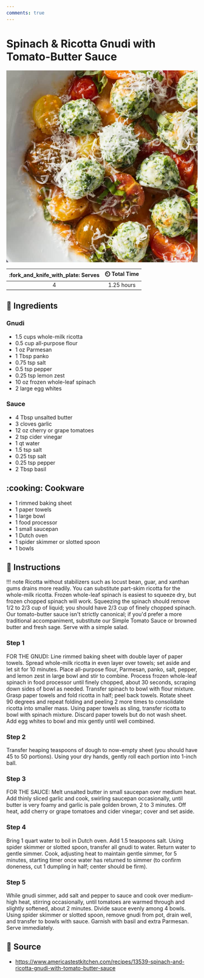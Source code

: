 ```yaml
---
comments: true
---
```

# Spinach & Ricotta Gnudi with Tomato-Butter Sauce

![Spinach and Ricotta Gnudi with Tomato-Butter Sauce](../assets/images/spinach-and-ricotta-gnudi-with-tomato-butter-sauce.jpg)

| :fork_and_knife_with_plate: Serves | :timer_clock: Total Time |
|:----------------------------------:|:-----------------------: |
| 4 | 1.25 hours |

## :salt: Ingredients

### Gnudi

- 1.5 cups whole-milk ricotta
- 0.5 cup all-purpose flour
- 1 oz Parmesan
- 1 Tbsp panko
- 0.75 tsp salt
- 0.5 tsp pepper
- 0.25 tsp lemon zest
- 10 oz frozen whole-leaf spinach
- 2 large egg whites

### Sauce

- 4 Tbsp unsalted butter
- 3 cloves garlic
- 12 oz cherry or grape tomatoes
- 2 tsp cider vinegar
- 1 qt water
- 1.5 tsp salt
- 0.25 tsp salt
- 0.25 tsp pepper
- 2 Tbsp basil

## :cooking: Cookware

- 1 rimmed baking sheet
- 1 paper towels
- 1 large bowl
- 1 food processor
- 1 small saucepan
- 1 Dutch oven
- 1 spider skimmer or slotted spoon
- 1 bowls

## :pencil: Instructions

!!! note
    Ricotta without stabilizers such as locust bean, guar, and xanthan gums drains more readily. You can substitute
    part-skim ricotta for the whole-milk ricotta. Frozen whole-leaf spinach is easiest to squeeze dry, but frozen chopped
    spinach will work. Squeezing the spinach should remove 1/2 to 2/3 cup of liquid; you should have 2/3 cup of finely
    chopped spinach. Our tomato-butter sauce isn't strictly canonical; if you'd prefer a more traditional accompaniment,
    substitute our Simple Tomato Sauce or browned butter and fresh sage. Serve with a simple salad.

### Step 1

FOR THE GNUDI: Line rimmed baking sheet with double layer of paper towels. Spread whole-milk ricotta in even layer over
towels; set aside and let sit for 10 minutes. Place all-purpose flour, Parmesan, panko, salt, pepper, and lemon zest in
large bowl and stir to combine. Process frozen whole-leaf spinach in food processor until finely chopped, about 30
seconds, scraping down sides of bowl as needed. Transfer spinach to bowl with flour mixture. Grasp paper towels and fold
ricotta in half; peel back towels. Rotate sheet 90 degrees and repeat folding and peeling 2 more times to consolidate
ricotta into smaller mass. Using paper towels as sling, transfer ricotta to bowl with spinach mixture. Discard paper
towels but do not wash sheet. Add egg whites to bowl and mix gently until well combined.

### Step 2

Transfer heaping teaspoons of dough to now-empty sheet (you should have 45 to 50 portions). Using your dry hands, gently
roll each portion into 1-inch ball.

### Step 3

FOR THE SAUCE: Melt unsalted butter in small saucepan over medium heat. Add thinly sliced garlic and cook, swirling
saucepan occasionally, until butter is very foamy and garlic is pale golden brown, 2 to 3 minutes. Off heat, add cherry
or grape tomatoes and cider vinegar; cover and set aside.

### Step 4

Bring 1 quart water to boil in Dutch oven. Add 1.5 teaspoons salt. Using spider skimmer or slotted spoon, transfer all
gnudi to water. Return water to gentle simmer. Cook, adjusting heat to maintain gentle simmer, for 5 minutes, starting
timer once water has returned to simmer (to confirm doneness, cut 1 dumpling in half; center should be firm).

### Step 5

While gnudi simmer, add salt and pepper to sauce and cook over medium-high heat, stirring occasionally, until tomatoes
are warmed through and slightly softened, about 2 minutes. Divide sauce evenly among 4 bowls. Using spider skimmer or
slotted spoon, remove gnudi from pot, drain well, and transfer to bowls with sauce. Garnish with basil and extra
Parmesan. Serve immediately.

## :link: Source

- <https://www.americastestkitchen.com/recipes/13539-spinach-and-ricotta-gnudi-with-tomato-butter-sauce>
